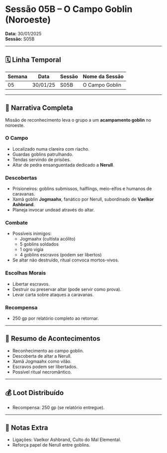 # Sessão 05B – O Campo Goblin (Noroeste)  
**Data:** 30/01/2025  
**Sessão:** S05B  

---

## 🗓 Linha Temporal
| Semana | Data       | Sessão | Nome da Sessão          |
|--------|-----------|--------|--------------------------|
| 05     | 30/01/25  | S05B   | O Campo Goblin           |

---

## 📖 Narrativa Completa
Missão de reconhecimento leva o grupo a um **acampamento goblin** no noroeste.  

### O Campo
- Localizado numa clareira com riacho.  
- Guardas goblins patrulhando.  
- Tendas servindo de prisões.  
- Altar de pedra ensanguentada dedicado a **Nerull**.  

### Descobertas
- Prisioneiros: goblins submissos, halflings, meio-elfos e humanos de caravanas.  
- Xamã goblin **Jogmaahx**, fanático por Nerull, subordinado de **Vaelkor Ashbrand**.  
- Planeja invocar undead através do altar.  

### Combate
- Possíveis inimigos:  
  - Jogmaahx (cultista acólito)  
  - 5 goblins soldados  
  - 1 ogro vigia  
  - 4 goblins escravos (podem ser libertos)  
- Se altar não destruído, ritual convoca mortos-vivos.  

### Escolhas Morais
- Libertar escravos.  
- Destruir ou preservar altar (pode servir como prova).  
- Levar carta sobre ataques a caravanas.  

### Recompensa
- 250 gp por relatório completo ao retornar.  

---

## 🎲 Resumo de Acontecimentos
- Reconhecimento ao campo goblin.  
- Descoberta de altar a Nerull.  
- Xamã Jogmaahx como vilão.  
- Escravos podem ser libertados.  
- Possível ritual necromântico.  

---

## 💰 Loot Distribuído
- Recompensa: 250 gp (se relatório entregue).  

---

## 🧾 Notas Extra
- Ligações: Vaelkor Ashbrand, Culto do Mal Elemental.  
- Reforça papel de Nerull entre goblins.  
